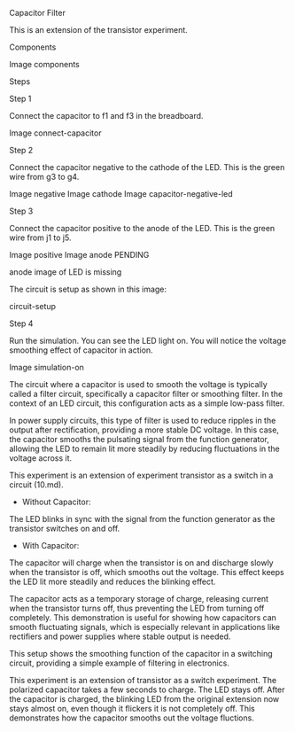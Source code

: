 Capacitor Filter

This is an extension of the transistor experiment.

Components

Image components

Steps

Step 1

Connect the capacitor to f1 and f3 in the breadboard.

Image connect-capacitor

Step 2

Connect the capacitor negative to the cathode of the LED. This is the green wire from g3 to g4.

Image negative
Image cathode
Image capacitor-negative-led

Step 3

Connect the capacitor positive to the anode of the LED. This is the green wire from j1 to j5.

Image positive
Image anode
PENDING

anode image of LED is missing

The circuit is setup as shown in this image:

circuit-setup

Step 4

Run the simulation. You can see the LED light on. You will notice the voltage smoothing effect of capacitor in action.

Image simulation-on

The circuit where a capacitor is used to smooth the voltage is typically called a filter circuit, specifically a capacitor filter or smoothing filter. In the context of an LED circuit, this configuration acts as a simple low-pass filter.

In power supply circuits, this type of filter is used to reduce ripples in the output after rectification, providing a more stable DC voltage. In this case, the capacitor smooths the pulsating signal from the function generator, allowing the LED to remain lit more steadily by reducing fluctuations in the voltage across it.

This experiment is an extension of experiment transistor as a switch in a circuit (10.md).

- Without Capacitor:

The LED blinks in sync with the signal from the function generator as the transistor switches on and off.

- With Capacitor:

The capacitor will charge when the transistor is on and discharge slowly when the transistor is off, which smooths out the voltage. This effect keeps the LED lit more steadily and reduces the blinking effect.

The capacitor acts as a temporary storage of charge, releasing current when the transistor turns off, thus preventing the LED from turning off completely. This demonstration is useful for showing how capacitors can smooth fluctuating signals, which is especially relevant in applications like rectifiers and power supplies where stable output is needed.

This setup shows the smoothing function of the capacitor in a switching circuit, providing a simple example of filtering in electronics.

This experiment is an extension of transistor as a switch experiment. The polarized capacitor takes a few seconds to charge. The LED stays off. After the capacitor is charged, the blinking LED from the original extension now stays almost on,  even though it flickers it is not completely off. This demonstrates how the capacitor smooths out the voltage fluctions.
